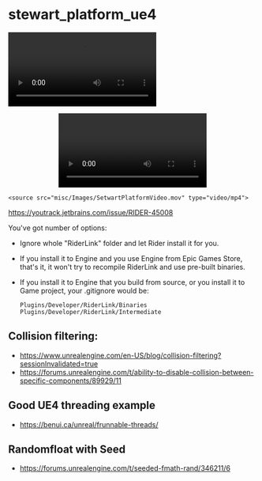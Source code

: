 # stewart_platform_ue4

![sadsa](misc/Images/SetwartPlatformVideo.mp4)

<p align="center">

  <video controls>

    <source src="misc/Images/SetwartPlatformVideo.mov" type="video/mp4">

  </video>

</p>

https://youtrack.jetbrains.com/issue/RIDER-45008

You've got number of options:

* Ignore whole "RiderLink" folder and let Rider install it for you.
* If you install it to Engine and you use Engine from Epic Games Store, that's it, it won't try to recompile RiderLink and use pre-built binaries.
* If you install it to Engine that you build from source, or you install it to Game project, your .gitignore would be:

      Plugins/Developer/RiderLink/Binaries
      Plugins/Developer/RiderLink/Intermediate

## Collision filtering: 
* https://www.unrealengine.com/en-US/blog/collision-filtering?sessionInvalidated=true
* https://forums.unrealengine.com/t/ability-to-disable-collision-between-specific-components/89929/11

## Good UE4 threading example
* https://benui.ca/unreal/frunnable-threads/

## Randomfloat with Seed
* https://forums.unrealengine.com/t/seeded-fmath-rand/346211/6